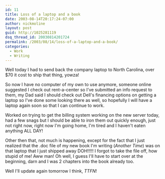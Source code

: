 ```yaml
---
id: 11
title: Loss of a laptop and a book
date: 2003-08-14T20:17:24-07:00
author: nickmoline
layout: post
guid: http://1025281119
dsq_thread_id: 20030814201724
permalink: /2003/08/14/loss-of-a-laptop-and-a-book/
categories:
  - Work
  - Writing
---
```

Well today I had to send back the company laptop to North Carolina, over $70 it cost to ship that thing, yowza!

So now I have no computer of my own to use anymore, someone online suggested I check out rent-a-center so I've submitted an info request to them, my Dad said I should check out Dell's financing options on getting a laptop so I've done some looking there as well, so hopefully I will have a laptop again soon so that I can continue to work.

<!--more-->

Worked on trying to get the billing system working on the new server today, had a few snags but I should be able to iron them out quickly enough, just not right now, right now I'm going home, I'm tired and I haven't eaten anything ALL DAY!

Other then that, not much is happening, except for the fact that I just realized that the .doc file of my new book I'm writing (_Another Time_) was on that laptop that I just shipped away DOH!!!!! I forgot to take the file off, how stupid of me! Aww man! Oh well, I guess I'll have to start over at the beginning, darn and I was 2 chapters into the book already too.

Well I'll update again tomorrow I think, _TTFN_!